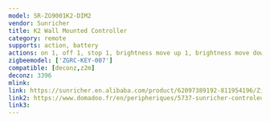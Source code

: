 ```yaml
---
model: SR-ZG9001K2-DIM2
vendor: Sunricher
title: K2 Wall Mounted Controller 
category: remote
supports: action, battery
actions: on 1, off 1, stop 1, brightness move up 1, brightness move down 1, brightness stop 1,on 2, off 2, stop 2, brightness move up 2, brightness move down 2, brightness stop 2
zigbeemodel: ['ZGRC-KEY-007']
compatible: [deconz,z2m]
deconz: 3396
mlink: 
link: https://sunricher.en.alibaba.com/product/62097389192-811954196/Zigbee_3_0_certified_Wall_Switches_Push_Button_K2_K4_K6_K8.html
link2: https://www.domadoo.fr/en/peripheriques/5737-sunricher-controleur-mural-sans-fil-2-boutons-1-zone-zigbee.html
link3: 
---
```

